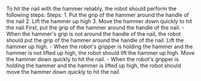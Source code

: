 To hit the nail with the hammer reliably, the robot should perform the following steps:
    Steps:  1. Put the grip of the hammer around the handle of the nail  2. Lift the hammer up high  3. Move the hammer down quickly to hit the nail
    First, put the grip of the hammer around the handle of the nail.
    - When the hammer's grip is not around the handle of the nail, the robot should put the grip of the hammer around the handle of the nail.
    Lift the hammer up high.
    - When the robot's gripper is holding the hammer and the hammer is not lifted up high, the robot should lift the hammer up high.
    Move the hammer down quickly to hit the nail.
    - When the robot's gripper is holding the hammer and the hammer is lifted up high, the robot should move the hammer down quickly to hit the nail.